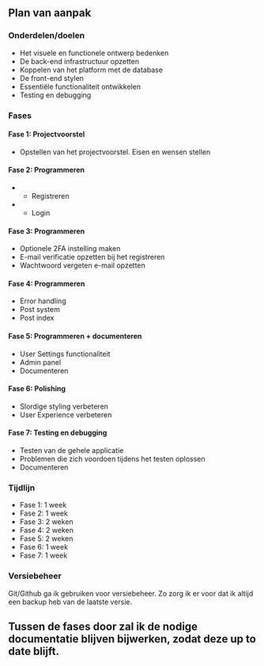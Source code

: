 ## Plan van aanpak

### Onderdelen/doelen
- Het visuele en functionele ontwerp bedenken
- De back-end infrastructuur opzetten
- Koppelen van het platform met de database
- De front-end stylen
- Essentiële functionaliteit ontwikkelen
- Testing en debugging

### Fases
#### Fase 1: Projectvoorstel
- Opstellen van het projectvoorstel. Eisen en wensen stellen
#### Fase 2: Programmeren
- - Registreren
- - Login
#### Fase 3: Programmeren
- Optionele 2FA instelling maken
- E-mail verificatie opzetten bij het registreren
- Wachtwoord vergeten e-mail opzetten
#### Fase 4: Programmeren
- Error handling
- Post system
- Post index
#### Fase 5: Programmeren + documenteren
- User Settings functionaliteit
- Admin panel
- Documenteren
#### Fase 6: Polishing
- Slordige styling verbeteren
- User Experience verbeteren
#### Fase 7: Testing en debugging
- Testen van de gehele applicatie
- Problemen die zich voordoen tijdens het testen oplossen
- Documenteren

### Tijdlijn
- Fase 1: 1 week
- Fase 2: 1 week
- Fase 3: 2 weken
- Fase 4: 2 weken
- Fase 5: 2 weken
- Fase 6: 1 week
- Fase 7: 1 week

### Versiebeheer
Git/Github ga ik gebruiken voor versiebeheer. Zo zorg ik er voor dat ik altijd een backup heb van de laatste versie.


Tussen de fases door zal ik de nodige documentatie blijven bijwerken, zodat deze up to date blijft.
---